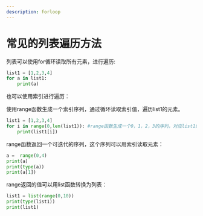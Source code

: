 ```yaml
---
description: forloop
---
```


# 常见的列表遍历方法

列表可以使用for循环读取所有元素，进行遍历:

```python
list1 = [1,2,3,4]
for a in list1:
    print(a)
```

也可以使用索引进行遍历：

使用range函数生成一个索引序列，通过循环读取索引值，遍历list1的元素。

```python
list1 = [1,2,3,4]
for i in range(0,len(list1)): #range函数生成一个0，1，2，3的序列，对应list1四个元素的索引。
    print(list1[i])
```

range函数返回一个可迭代的序列，这个序列可以用索引读取元素：

```python
a =  range(0,4)
print(a)
print(type(a))
print(a[1])
```

range返回的值可以用list函数转换为列表：

```python
list1 = list(range(0,10))
print(type(list1))
print(list1)
```

